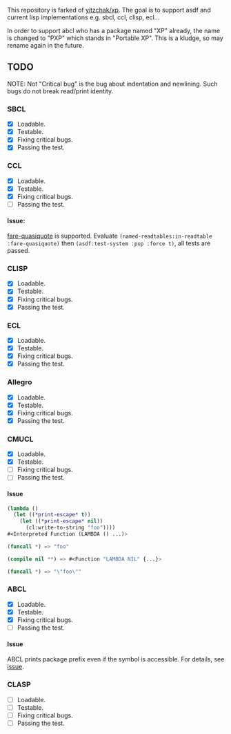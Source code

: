 This repository is farked of [yitzchak/xp](https://github.com/yitzchak/xp).
The goal is to support asdf and current lisp implementations e.g. sbcl, ccl, clisp, ecl...

In order to support abcl who has a package named "XP" already,
the name is changed to "PXP" which stands in "Portable XP".
This is a kludge, so may rename again in the future.

## TODO
NOTE: Not "Critical bug" is the bug about indentation and newlining.
Such bugs do not break read/print identity.

### SBCL
* [x] Loadable.
* [x] Testable.
* [x] Fixing critical bugs.
* [x] Passing the test.

### CCL
* [x] Loadable.
* [x] Testable.
* [x] Fixing critical bugs.
* [ ] Passing the test.

#### Issue:
[fare-quasiquote] is supported.
Evaluate `(named-readtables:in-readtable :fare-quasiquote)` then
`(asdf:test-system :pxp :force t)`, all tests are passed.

[fare-quasiquote]: https://github.com/fare/fare-quasiquote

### CLISP
* [x] Loadable.
* [x] Testable.
* [x] Fixing critical bugs.
* [x] Passing the test.

### ECL
* [x] Loadable.
* [x] Testable.
* [x] Fixing critical bugs.
* [x] Passing the test.

### Allegro
* [x] Loadable.
* [x] Testable.
* [x] Fixing critical bugs.
* [x] Passing the test.

### CMUCL
* [x] Loadable.
* [x] Testable.
* [ ] Fixing critical bugs.
* [ ] Passing the test.

#### Issue

```lisp
(lambda ()
  (let ((*print-escape* t))
    (let ((*print-escape* nil))
      (cl:write-to-string "foo"))))
#<Interpreted Function (LAMBDA () ...)>

(funcall *) => "foo"

(compile nil **) => #<Function "LAMBDA NIL" {...}>

(funcall *) => "\"foo\""
```

### ABCL
* [x] Loadable.
* [x] Testable.
* [x] Fixing critical bugs.
* [ ] Passing the test.

#### Issue
ABCL prints package prefix even if the symbol is accessible.
For details, see [issue](https://github.com/armedbear/abcl/issues/408).

### CLASP
* [ ] Loadable.
* [ ] Testable.
* [ ] Fixing critical bugs.
* [ ] Passing the test.
